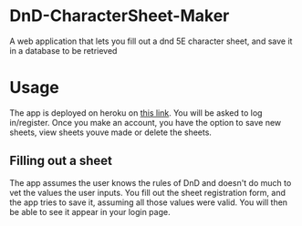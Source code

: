 # DnD-CharacterSheet-Maker
 A web application that lets you fill out a dnd 5E character sheet, and save it in a database to be retrieved

# Usage
The app is deployed on heroku on [this link](https://shrouded-hamlet-99487.herokuapp.com/index/). You will be asked to log in/register. Once you make an account, you have the option to save new sheets, view sheets youve made or delete the sheets.

## Filling out a sheet
The app assumes the user knows the rules of DnD and doesn't do much to vet the values the user inputs. You fill out the sheet registration form, and the app tries to save it, assuming all those values were valid. You will then be able to see it appear in your login page.

